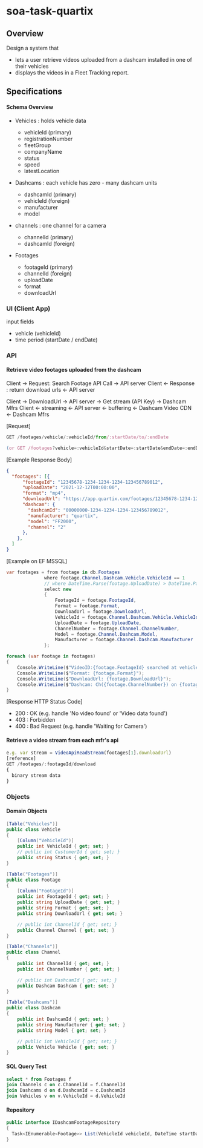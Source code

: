 # soa-task-quartix

## Overview
Design a system that 
- lets a user retrieve videos uploaded from a dashcam installed in one of their vehicles
- displays the videos in a Fleet Tracking report.

## Specifications
#### Schema Overview
- Vehicles : holds vehicle data
  - vehicleId (primary)
  - registrationNumber
  - fleetGroup
  - companyName
  - status
  - speed
  - latestLocation

- Dashcams : each vehicle has zero - many dashcam units
  - dashcamId (primary)
  - vehicleId (foreign)
  - manufacturer
  - model

- channels : one channel for a camera
  - channelId (primary)
  - dashcamId (foreign)

- Footages
  - footageId (primary)
  - channelId (foreign)
  - uploadDate
  - format
  - downloadUrl


### UI (Client App)
input fields
- vehicle (vehicleId)
- time period (startDate / endDate)

### API
#### Retrieve video footages uploaded from the dashcam
Client -> Request: Search Footage API Call -> API server
Client <- Response : return download urls <- API server

Client -> DownloadUrl -> API server -> Get stream (API Key) -> Dashcam Mfrs
Client <- streaming <- API server <- buffering <- Dashcam Video CDN <- Dashcam Mfrs


[Request]
```javascript
GET /footages/vehicle/:vehicleId/from/:startDate/to/:endDate

(or GET /footages?vehicle=:vehicleId&startDate=:startDate&endDate=:endDate )
```

[Example Response Body]
```json
{
  "footages": [{
      "footageId": "12345678-1234-1234-1234-123456789012",
      "uploadDate": "2021-12-12T00:00:00",
      "format": "mp4",
      "downloadUrl": "https://app.quartix.com/footages/12345678-1234-1234-1234-123456789012/download",
      "dashcam": {
        "dashcamId": "00000000-1234-1234-1234-123456789012",
        "manufacturer": "quartix",
        "model": "FF2000",
        "channel": "2"
      },
    },
  ]
}
```

[Example on EF MSSQL]
```c#
var footages = from footage in db.Footages
              where footage.Channel.Dashcam.Vehicle.VehicleId == 1
              // where DateTime.Parse(footage.UploadDate) > DateTime.Parse("2020-11-01")
              select new
              {
                  FootageId = footage.FootageId,
                  Format = footage.Format,
                  DownloadUrl = footage.DownloadUrl,
                  VehicleId = footage.Channel.Dashcam.Vehicle.VehicleId,
                  UploadDate = footage.UploadDate,
                  ChannelNumber = footage.Channel.ChannelNumber,
                  Model = footage.Channel.Dashcam.Model,
                  Manufacturer = footage.Channel.Dashcam.Manufacturer
              };

foreach (var footage in footages)
{
    Console.WriteLine($"VideoID:{footage.FootageId} searched at vehicleID({footage.VehicleId}) and Date({footage.UploadDate})");
    Console.WriteLine($"Format: {footage.Format}");
    Console.WriteLine($"DownloadUrl: {footage.DownloadUrl}");
    Console.WriteLine($"Dashcam: Ch({footage.ChannelNumber}) on {footage.Model} made by {footage.Manufacturer}");
}
```

[Response HTTP Status Code]
- 200 : OK
  (e.g. handle 'No video found' or 'Video data found')
- 403 : Forbidden
- 400 : Bad Request
  (e.g. handle 'Waiting for Camera')

#### Retrieve a video stream from each mfr's api
```javascript
e.g. var stream = VideoApiReadStream(footages[1].downloadUrl)
[reference]
GET /footages/:footageId/download
{
  binary stream data
}
```

### Objects
#### Domain Objects
```c#
[Table("Vehicles")]
public class Vehicle
{
    [Column("VehicleId")]
    public int VehicleId { get; set; }
    // public int CustomerId { get; set; }
    public string Status { get; set; }
}

[Table("Footages")]
public class Footage
{
    [Column("FootageId")]
    public int FootageId { get; set; }
    public string UploadDate { get; set; }
    public string Format { get; set; }
    public string DownloadUrl { get; set; }

    // public int ChannelId { get; set; }
    public Channel Channel { get; set; }
}

[Table("Channels")]
public class Channel
{
    public int ChannelId { get; set; }
    public int ChannelNumber { get; set; }

    // public int DashcamId { get; set; }
    public Dashcam Dashcam { get; set; }
}

[Table("Dashcams")]
public class Dashcam
{
    public int DashcamId { get; set; }
    public string Manufacturer { get; set; }
    public string Model { get; set; }

    // public int VehicleId { get; set; }
    public Vehicle Vehicle { get; set; }
}

```

#### SQL Query Test
```sql
select * from Footages f 
join Channels c on c.ChannelId = f.ChannelId
join Dashcams d on d.DashcamId = c.DashcamId
join Vehicles v on v.VehicleId = d.VehicleId
```

#### Repository
```c#
public interface IDashcamFootageRepository
{
  Task<IEnumerable<Footage>> List(VehicleId vehicleId, DateTime startDate, DateTime endDate);
}

```
